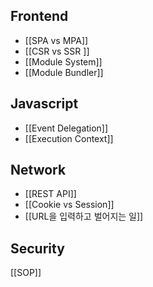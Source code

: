 ## Frontend
- [[SPA vs MPA]]
- [[CSR vs SSR ]]
- [[Module System]]
- [[Module Bundler]]

## Javascript
- [[Event Delegation]]
- [[Execution Context]]

## Network
- [[REST API]]
- [[Cookie vs Session]]
- [[URL을 입력하고 벌어지는 일]]

## Security
[[SOP]]
